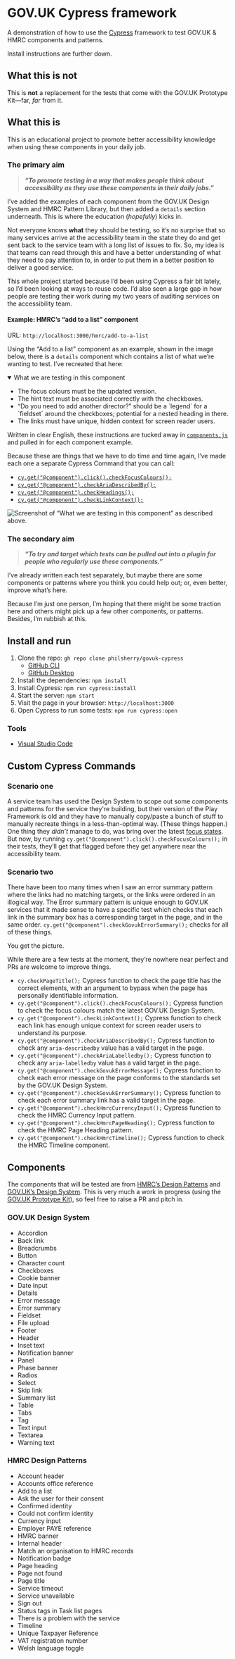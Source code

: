 # GOV.UK Cypress framework

A demonstration of how to use the [Cypress](https://www.cypress.io/) framework to test GOV.UK & HMRC components and patterns.

Install instructions are further down.

## What this is not

This is **not** a replacement for the tests that come with the GOV.UK Prototype Kit—far, *far* from it.

## What this is

This is an educational project to promote better accessibility knowledge when using these components in your daily job.

### The primary aim

> ***“To promote testing in a way that makes people think about accessibility as they use these components in their daily jobs.”***

I’ve added the examples of each component from the GOV.UK Design System and HMRC Pattern Library, but then added a `details` section underneath. This is where the education (*hopefully*) kicks in.

Not everyone knows **what** they should be testing, so it’s no surprise that so many services arrive at the accessibility team in the state they do and get sent back to the service team with a long list of issues to fix. So, my idea is that teams can read through this and have a better understanding of what they need to pay attention to, in order to put them in a better position to deliver a good service.

This whole project started because I’d been using Cypress a fair bit lately, so I’d been looking at ways to reuse code. I’d also seen a large gap in how people are testing their work during my two years of auditing services on the accessibility team.

#### Example: HMRC’s “add to a list” component

URL: `http://localhost:3000/hmrc/add-to-a-list`

Using the “Add to a list” component as an example, shown in the image below, there is a `details` component which contains a list of what we’re wanting to test. I’ve recreated that here:

<details open>
  <summary>What we are testing in this component</summary>
  <ul>
    <li>The focus colours must be the updated version.</li>
    <li>The hint text must be associated correctly with the checkboxes.</li>
    <li>“Do you need to add another director?” should be a `legend` for a `fieldset` around the checkboxes; potential for a nested heading in there.</li>
    <li>The links must have unique, hidden context for screen reader users.</li>
  </ul>
</details>

Written in clear English, these instructions are tucked away in [`components.js`](app/components.js) and pulled in for each component example.

Because these are things that we have to do time and time again, I’ve made each one a separate Cypress Command that you can call:

- [`cy.get("@component").click().checkFocusColours();`](./cypress/support/govuk-cypress/govuk--focus-colours.js)
- [`cy.get("@component").checkAriaDescribedBy();`](./cypress/support/govuk-cypress/govuk--aria-describedby.js)
- [`cy.get("@component").checkHeadings();`](./cypress/support/govuk-cypress/govuk--headings.js)
- [`cy.get("@component").checkLinkContext();`](./cypress/support/govuk-cypress/govuk--link-context.js)

![Screenshot of “What we are testing in this component” as described above.](./docs/assets/images/hmrc--add-to-a-list.png)

### The secondary aim

> ***“To try and target which tests can be pulled out into a plugin for people who regularly use these components.”***

I’ve already written each test separately, but maybe there are some components or patterns where you think you could help out; or, even better, improve what’s here.

Because I’m just one person, I’m hoping that there might be some traction here and others might pick up a few other components, or patterns. Besides, I’m rubbish at this.

## Install and run

1. Clone the repo: `gh repo clone philsherry/govuk-cypress`
   - [GitHub CLI](https://cli.github.com/)
   - [GitHub Desktop](https://desktop.github.com/)
2. Install the dependencies: `npm install`
3. Install Cypress: `npm run cypress:install`
4. Start the server: `npm start`
5. Visit the page in your browser: `http://localhost:3000`
6. Open Cypress to run some tests: `npm run cypress:open`

### Tools

- [Visual Studio Code](https://code.visualstudio.com/)

## Custom Cypress Commands

### Scenario one

A service team has used the Design System to scope out some components and patterns for the service they're building, but their version of the Play Framework is old and they have to manually copy/paste a bunch of stuff to manually recreate things in a less-than-optimal way. (These things happen.) One thing they *didn’t* manage to do, was bring over the latest [focus states](https://design-system.service.gov.uk/get-started/focus-states/). But now, by running `cy.get("@component").click().checkFocusColours();` in their tests, they’ll get that flagged before they get anywhere near the accessibility team.

### Scenario two

There have been too many times when I saw an error summary pattern where the links had no matching targets, or the links were ordered in an illogical way. The Error summary pattern is unique enough to GOV.UK services that it made sense to have a specific test which checks that each link in the summary box has a corresponding target in the page, and in the same order. `cy.get("@component").checkGovukErrorSummary();` checks for all of these things.

You get the picture.

While there are a few tests at the moment, they’re nowhere near perfect and PRs are welcome to improve things.

- `cy.checkPageTitle();`
  Cypress function to check the page title has the correct elements, with an argument to bypass when the page has personally identifiable information.
- `cy.get("@component").click().checkFocusColours();`
  Cypress function to check the focus colours match the latest GOV.UK Design System.
- `cy.get("@component").checkLinkContext();`
  Cypress function to check each link has enough unique context for screen reader users to understand its purpose.
- `cy.get("@component").checkAriaDescribedBy();`
  Cypress function to check any `aria-describedby` value has a valid target in the page.
- `cy.get("@component").checkAriaLabelledby();`
  Cypress function to check any `aria-labelledby` value has a valid target in the page.
- `cy.get("@component").checkGovukErrorMessage();`
  Cypress function to check each error message on the page conforms to the standards set by the GOV.UK Design System.
- `cy.get("@component").checkGovukErrorSummary();`
  Cypress function to check each error summary link has a valid target in the page.
- `cy.get("@component").checkHmrcCurrencyInput();`
  Cypress function to check the HMRC Currency Input pattern.
- `cy.get("@component").checkHmrcPageHeading();`
  Cypress function to check the HMRC Page Heading pattern.
- `cy.get("@component").checkHmrcTimeline();`
  Cypress function to check the HMRC Timeline component.

## Components

The components that will be tested are from [HMRC’s Design Patterns](https://design.tax.service.gov.uk/hmrc-design-patterns/) and [GOV.UK’s Design System](https://design-system.service.gov.uk/). This is very much a work in progress (using the [GOV.UK Prototype Kit](https://github.com/alphagov/govuk-prototype-kit)), so feel free to raise a PR and pitch in.

### GOV.UK Design System

- Accordion
- Back link
- Breadcrumbs
- Button
- Character count
- Checkboxes
- Cookie banner
- Date input
- Details
- Error message
- Error summary
- Fieldset
- File upload
- Footer
- Header
- Inset text
- Notification banner
- Panel
- Phase banner
- Radios
- Select
- Skip link
- Summary list
- Table
- Tabs
- Tag
- Text input
- Textarea
- Warning text

### HMRC Design Patterns

- Account header
- Accounts office reference
- Add to a list
- Ask the user for their consent
- Confirmed identity
- Could not confirm identity
- Currency input
- Employer PAYE reference
- HMRC banner
- Internal header
- Match an organisation to HMRC records
- Notification badge
- Page heading
- Page not found
- Page title
- Service timeout
- Service unavailable
- Sign out
- Status tags in Task list pages
- There is a problem with the service
- Timeline
- Unique Taxpayer Reference
- VAT registration number
- Welsh language toggle

